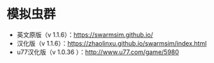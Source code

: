 # 模拟虫群

- 英文原版（v 1.1.6）：https://swarmsim.github.io/
- 汉化版（v 1.1.6）：https://zhaolinxu.github.io/swarmsim/index.html
- u77汉化版（v 1.0.36 ）：http://www.u77.com/game/5980